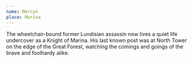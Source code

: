 ```yaml
---
name: Merryn
place: Marina
---
```

The wheelchair-bound former Lundisian assassin now lives a quiet life undercover as a Knight of Marina. His last known post was at North Tower on the edge of the Great Forest, watching the comings and goings of the brave and foolhardy alike.